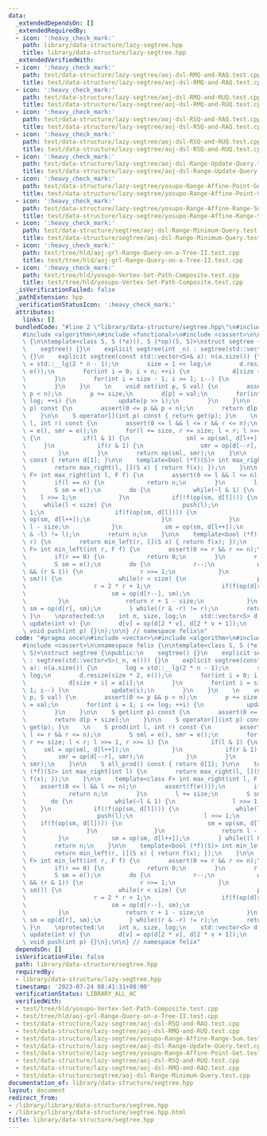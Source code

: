 ```yaml
---
data:
  _extendedDependsOn: []
  _extendedRequiredBy:
  - icon: ':heavy_check_mark:'
    path: library/data-structure/lazy-segtree.hpp
    title: library/data-structure/lazy-segtree.hpp
  _extendedVerifiedWith:
  - icon: ':heavy_check_mark:'
    path: test/data-structure/lazy-segtree/aoj-dsl-RMQ-and-RAQ.test.cpp
    title: test/data-structure/lazy-segtree/aoj-dsl-RMQ-and-RAQ.test.cpp
  - icon: ':heavy_check_mark:'
    path: test/data-structure/lazy-segtree/aoj-dsl-RMQ-and-RUQ.test.cpp
    title: test/data-structure/lazy-segtree/aoj-dsl-RMQ-and-RUQ.test.cpp
  - icon: ':heavy_check_mark:'
    path: test/data-structure/lazy-segtree/aoj-dsl-RSQ-and-RAQ.test.cpp
    title: test/data-structure/lazy-segtree/aoj-dsl-RSQ-and-RAQ.test.cpp
  - icon: ':heavy_check_mark:'
    path: test/data-structure/lazy-segtree/aoj-dsl-RSQ-and-RUQ.test.cpp
    title: test/data-structure/lazy-segtree/aoj-dsl-RSQ-and-RUQ.test.cpp
  - icon: ':heavy_check_mark:'
    path: test/data-structure/lazy-segtree/aoj-dsl-Range-Update-Query.test.cpp
    title: test/data-structure/lazy-segtree/aoj-dsl-Range-Update-Query.test.cpp
  - icon: ':heavy_check_mark:'
    path: test/data-structure/lazy-segtree/yosupo-Range-Affine-Point-Get.test.cpp
    title: test/data-structure/lazy-segtree/yosupo-Range-Affine-Point-Get.test.cpp
  - icon: ':heavy_check_mark:'
    path: test/data-structure/lazy-segtree/yosupo-Range-Affine-Range-Sum.test.cpp
    title: test/data-structure/lazy-segtree/yosupo-Range-Affine-Range-Sum.test.cpp
  - icon: ':heavy_check_mark:'
    path: test/data-structure/segtree/aoj-dsl-Range-Minimum-Query.test.cpp
    title: test/data-structure/segtree/aoj-dsl-Range-Minimum-Query.test.cpp
  - icon: ':heavy_check_mark:'
    path: test/tree/hld/aoj-grl-Range-Query-on-a-Tree-II.test.cpp
    title: test/tree/hld/aoj-grl-Range-Query-on-a-Tree-II.test.cpp
  - icon: ':heavy_check_mark:'
    path: test/tree/hld/yosupo-Vertex-Set-Path-Composite.test.cpp
    title: test/tree/hld/yosupo-Vertex-Set-Path-Composite.test.cpp
  _isVerificationFailed: false
  _pathExtension: hpp
  _verificationStatusIcon: ':heavy_check_mark:'
  attributes:
    links: []
  bundledCode: "#line 2 \"library/data-structure/segtree.hpp\"\n#include <vector>\n\
    #include <algorithm>\n#include <functional>\n#include <cassert>\n\nnamespace felix\
    \ {\n\ntemplate<class S, S (*e)(), S (*op)(S, S)>\nstruct segtree {\npublic:\n\
    \    segtree() {}\n    explicit segtree(int _n) : segtree(std::vector<S>(_n, e()))\
    \ {}\n    explicit segtree(const std::vector<S>& a): n(a.size()) {\n        log\
    \ = std::__lg(2 * n - 1);\n        size = 1 << log;\n        d.resize(size * 2,\
    \ e());\n        for(int i = 0; i < n; ++i) {\n            d[size + i] = a[i];\n\
    \        }\n        for(int i = size - 1; i >= 1; i--) {\n            update(i);\n\
    \        }\n    }\n    \n    void set(int p, S val) {\n        assert(0 <= p &&\
    \ p < n);\n        p += size;\n        d[p] = val;\n        for(int i = 1; i <=\
    \ log; ++i) {\n            update(p >> i);\n        }\n    }\n\n    S get(int\
    \ p) const {\n        assert(0 <= p && p < n);\n        return d[p + size];\n\
    \    }\n\n    S operator[](int p) const { return get(p); }\n    \n    S prod(int\
    \ l, int r) const {\n        assert(0 <= l && l <= r && r <= n);\n        S sml\
    \ = e(), smr = e();\n        for(l += size, r += size; l < r; l >>= 1, r >>= 1)\
    \ {\n            if(l & 1) {\n                sml = op(sml, d[l++]);\n       \
    \     }\n            if(r & 1) {\n                smr = op(d[--r], smr);\n   \
    \         }\n        }\n        return op(sml, smr);\n    }\n\n    S all_prod()\
    \ const { return d[1]; }\n\n    template<bool (*f)(S)> int max_right(int l) {\n\
    \        return max_right(l, [](S x) { return f(x); });\n    }\n\n    template<class\
    \ F> int max_right(int l, F f) {\n        assert(0 <= l && l <= n);\n        assert(f(e()));\n\
    \        if(l == n) {\n            return n;\n        }\n        l += size;\n\
    \        S sm = e();\n        do {\n            while(~l & 1) {\n            \
    \    l >>= 1;\n            }\n            if(!f(op(sm, d[l]))) {\n           \
    \     while(l < size) {\n                    push(l);\n                    l <<=\
    \ 1;\n                    if(f(op(sm, d[l]))) {\n                        sm =\
    \ op(sm, d[l++]);\n                    }\n                }\n                return\
    \ l - size;\n            }\n            sm = op(sm, d[l++]);\n        } while((l\
    \ & -l) != l);\n        return n;\n    }\n\n    template<bool (*f)(S)> int min_left(int\
    \ r) {\n        return min_left(r, [](S x) { return f(x); });\n    }\n\n    template<class\
    \ F> int min_left(int r, F f) {\n        assert(0 <= r && r <= n);\n        assert(f(e()));\n\
    \        if(r == 0) {\n            return 0;\n        }\n        r += size;\n\
    \        S sm = e();\n        do {\n            r--;\n            while(r > 1\
    \ && (r & 1)) {\n                r >>= 1;\n            }\n            if(!f(op(d[r],\
    \ sm))) {\n                while(r < size) {\n                    push(r);\n \
    \                   r = 2 * r + 1;\n                    if(f(op(d[r], sm))) {\n\
    \                        sm = op(d[r--], sm);\n                    }\n       \
    \         }\n                return r + 1 - size;\n            }\n           \
    \ sm = op(d[r], sm);\n        } while((r & -r) != r);\n        return 0;\n   \
    \ }\n    \nprotected:\n    int n, size, log;\n    std::vector<S> d;\n\n    void\
    \ update(int v) {\n        d[v] = op(d[2 * v], d[2 * v + 1]);\n    }\n\n    virtual\
    \ void push(int p) {}\n};\n\n} // namespace felix\n"
  code: "#pragma once\n#include <vector>\n#include <algorithm>\n#include <functional>\n\
    #include <cassert>\n\nnamespace felix {\n\ntemplate<class S, S (*e)(), S (*op)(S,\
    \ S)>\nstruct segtree {\npublic:\n    segtree() {}\n    explicit segtree(int _n)\
    \ : segtree(std::vector<S>(_n, e())) {}\n    explicit segtree(const std::vector<S>&\
    \ a): n(a.size()) {\n        log = std::__lg(2 * n - 1);\n        size = 1 <<\
    \ log;\n        d.resize(size * 2, e());\n        for(int i = 0; i < n; ++i) {\n\
    \            d[size + i] = a[i];\n        }\n        for(int i = size - 1; i >=\
    \ 1; i--) {\n            update(i);\n        }\n    }\n    \n    void set(int\
    \ p, S val) {\n        assert(0 <= p && p < n);\n        p += size;\n        d[p]\
    \ = val;\n        for(int i = 1; i <= log; ++i) {\n            update(p >> i);\n\
    \        }\n    }\n\n    S get(int p) const {\n        assert(0 <= p && p < n);\n\
    \        return d[p + size];\n    }\n\n    S operator[](int p) const { return\
    \ get(p); }\n    \n    S prod(int l, int r) const {\n        assert(0 <= l &&\
    \ l <= r && r <= n);\n        S sml = e(), smr = e();\n        for(l += size,\
    \ r += size; l < r; l >>= 1, r >>= 1) {\n            if(l & 1) {\n           \
    \     sml = op(sml, d[l++]);\n            }\n            if(r & 1) {\n       \
    \         smr = op(d[--r], smr);\n            }\n        }\n        return op(sml,\
    \ smr);\n    }\n\n    S all_prod() const { return d[1]; }\n\n    template<bool\
    \ (*f)(S)> int max_right(int l) {\n        return max_right(l, [](S x) { return\
    \ f(x); });\n    }\n\n    template<class F> int max_right(int l, F f) {\n    \
    \    assert(0 <= l && l <= n);\n        assert(f(e()));\n        if(l == n) {\n\
    \            return n;\n        }\n        l += size;\n        S sm = e();\n \
    \       do {\n            while(~l & 1) {\n                l >>= 1;\n        \
    \    }\n            if(!f(op(sm, d[l]))) {\n                while(l < size) {\n\
    \                    push(l);\n                    l <<= 1;\n                \
    \    if(f(op(sm, d[l]))) {\n                        sm = op(sm, d[l++]);\n   \
    \                 }\n                }\n                return l - size;\n   \
    \         }\n            sm = op(sm, d[l++]);\n        } while((l & -l) != l);\n\
    \        return n;\n    }\n\n    template<bool (*f)(S)> int min_left(int r) {\n\
    \        return min_left(r, [](S x) { return f(x); });\n    }\n\n    template<class\
    \ F> int min_left(int r, F f) {\n        assert(0 <= r && r <= n);\n        assert(f(e()));\n\
    \        if(r == 0) {\n            return 0;\n        }\n        r += size;\n\
    \        S sm = e();\n        do {\n            r--;\n            while(r > 1\
    \ && (r & 1)) {\n                r >>= 1;\n            }\n            if(!f(op(d[r],\
    \ sm))) {\n                while(r < size) {\n                    push(r);\n \
    \                   r = 2 * r + 1;\n                    if(f(op(d[r], sm))) {\n\
    \                        sm = op(d[r--], sm);\n                    }\n       \
    \         }\n                return r + 1 - size;\n            }\n           \
    \ sm = op(d[r], sm);\n        } while((r & -r) != r);\n        return 0;\n   \
    \ }\n    \nprotected:\n    int n, size, log;\n    std::vector<S> d;\n\n    void\
    \ update(int v) {\n        d[v] = op(d[2 * v], d[2 * v + 1]);\n    }\n\n    virtual\
    \ void push(int p) {}\n};\n\n} // namespace felix"
  dependsOn: []
  isVerificationFile: false
  path: library/data-structure/segtree.hpp
  requiredBy:
  - library/data-structure/lazy-segtree.hpp
  timestamp: '2023-07-24 08:41:31+08:00'
  verificationStatus: LIBRARY_ALL_AC
  verifiedWith:
  - test/tree/hld/yosupo-Vertex-Set-Path-Composite.test.cpp
  - test/tree/hld/aoj-grl-Range-Query-on-a-Tree-II.test.cpp
  - test/data-structure/lazy-segtree/aoj-dsl-RSQ-and-RAQ.test.cpp
  - test/data-structure/lazy-segtree/aoj-dsl-RMQ-and-RUQ.test.cpp
  - test/data-structure/lazy-segtree/yosupo-Range-Affine-Range-Sum.test.cpp
  - test/data-structure/lazy-segtree/aoj-dsl-Range-Update-Query.test.cpp
  - test/data-structure/lazy-segtree/yosupo-Range-Affine-Point-Get.test.cpp
  - test/data-structure/lazy-segtree/aoj-dsl-RSQ-and-RUQ.test.cpp
  - test/data-structure/lazy-segtree/aoj-dsl-RMQ-and-RAQ.test.cpp
  - test/data-structure/segtree/aoj-dsl-Range-Minimum-Query.test.cpp
documentation_of: library/data-structure/segtree.hpp
layout: document
redirect_from:
- /library/library/data-structure/segtree.hpp
- /library/library/data-structure/segtree.hpp.html
title: library/data-structure/segtree.hpp
---
```

